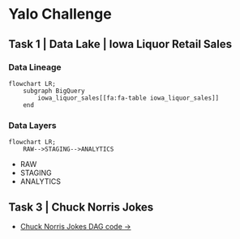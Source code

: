 # Yalo Challenge

## Task 1 | Data Lake | Iowa Liquor Retail Sales 

### Data Lineage
```mermaid
flowchart LR;
    subgraph BigQuery
        iowa_liquor_sales[[fa:fa-table iowa_liquor_sales]]
    end
```

### Data Layers
```mermaid
flowchart LR;
    RAW-->STAGING-->ANALYTICS
```

 * RAW
 * STAGING
 * ANALYTICS

## Task 3 | Chuck Norris Jokes

 * [Chuck Norris Jokes DAG code →](dags/dag_chuck_norris_jokes/chuck_norris_jokes.py)